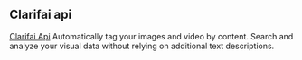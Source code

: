 **Clarifai api**
---------------------------------------------------------------------------------

[Clarifai Api](https://www.clarifai.com/api) Automatically tag your images and video by content. Search and analyze your visual data without relying on additional text descriptions.


